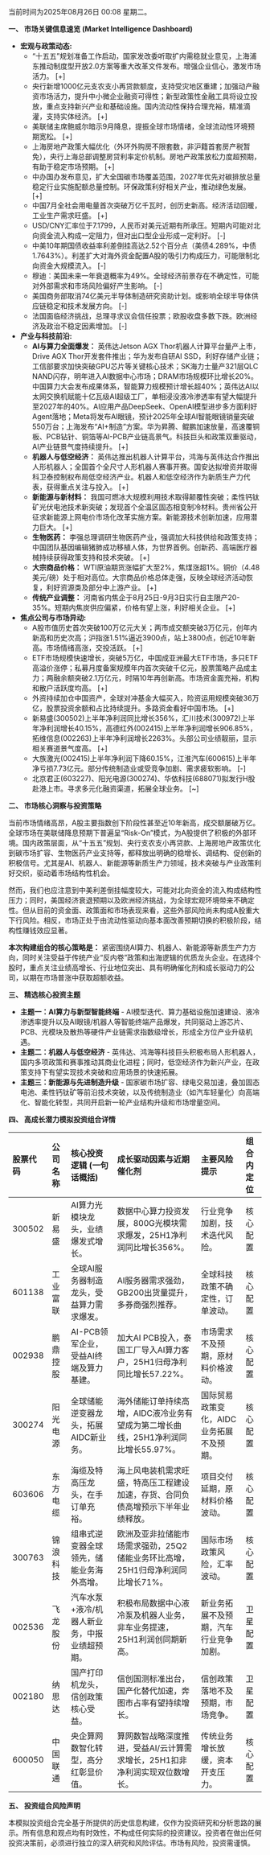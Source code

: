 当前时间为2025年08月26日 00:08 星期二。

**一、 市场关键信息速览 (Market Intelligence Dashboard)**

*   **宏观与政策动态:**
    *   “十五五”规划准备工作启动，国家发改委听取扩内需稳就业意见，上海浦东推动制度型开放2.0方案等重大改革文件发布。增强企业信心，激发市场活力。 [+]
    *   央行新增1000亿元支农支小再贷款额度，支持受灾地区重建；加强动产融资市场活力，提升中小微企业融资可得性；新型政策性金融工具将设立投放，重点支持新兴产业和基础设施。国内流动性保持合理充裕，精准滴灌，支持实体经济。 [+]
    *   美联储主席鲍威尔暗示9月降息，提振全球市场情绪，全球流动性环境预期宽松。 [+]
    *   上海房地产政策大幅优化（外环外购房不限套数，非沪籍首套房产税暂免），央行上海总部调整房贷利率定价机制。房地产政策放松力度超预期，有助于稳定市场预期。 [+]
    *   中办国办发布意见，扩大全国碳市场覆盖范围，2027年优先对碳排放总量稳定行业实施配额总量控制。环保政策利好相关产业，推动绿色发展。 [+]
    *   中国7月全社会用电量首次突破万亿千瓦时，创历史新高。经济活动回暖，工业生产需求旺盛。 [+]
    *   USD/CNY汇率位于7.1799，人民币对美元近期有所承压。短期内可能对北向资金流入构成一定阻力，但对出口型企业形成一定利好。 [-]
    *   中美10年期国债收益率利差倒挂高达2.52个百分点（美债4.289%，中债1.7643%）。利差扩大对海外资金配置A股的吸引力构成压力，可能限制北向资金大规模流入。 [-]
    *   穆迪：美国未来一年衰退概率为49%。全球经济前景存在不确定性，可能对外部需求和市场风险偏好产生影响。 [-]
    *   美国商务部取消74亿美元半导体制造研究资助计划。或影响全球半导体供应链稳定和技术发展方向。 [-]
    *   法国面临经济挑战，总理寻求议会信任投票；欧股收盘多数下跌。欧洲经济及政治不稳定因素增加。 [-]
*   **产业与科技前沿:**
    *   **AI与算力全面爆发：** 英伟达Jetson AGX Thor机器人计算平台量产上市，Drive AGX Thor开发套件推出；华为发布自研AI SSD，利好存储产业链；工信部要求加快突破GPU芯片等关键核心技术；SK海力士量产321层QLC NAND闪存，明年进入AI数据中心市场；DRAM市场规模环比增长20%。中国算力大会发布成果体系，智能算力规模预计增长超40%；英伟达AI以太网交换机赋能十亿瓦级AI超级工厂，单相浸没液冷渗透率有望大幅提升至2027年的40%。AI应用产品DeepSeek、OpenAI模型进步多方面利好Agent落地；Meta将发布AI眼镜，预计2025年全球AI智能眼镜销量突破550万台；上海发布“AI+制造”方案。华为昇腾、鲲鹏加速放量，高速覆铜板、PCB钻针、铜箔等AI-PCB产业链高景气。科技巨头和政策双重驱动，AI产业链景气度持续提升。 [+]
    *   **机器人与低空经济：** 英伟达推出机器人计算平台，鸿海与英伟达合作推出人形机器人；全国首个全尺寸人形机器人赛事开赛。国安达拟增资并取得科卫泰控制权布局低空经济产业。机器人和低空经济作为新质生产力代表，获得重点关注与投入。 [+]
    *   **新能源与新材料：** 我国可燃冰大规模利用技术取得颠覆性突破；柔性钙钛矿光伏电池技术新突破；发现首个全温区固态相变制冷材料。贵州省公开征求新能源上网电价市场化改革实施方案。新能源技术创新加速，应用潜力巨大。 [+]
    *   **生物医药：** 李强总理调研生物医药产业，强调加大科技供给和政策支持；中国团队基因编辑猪肺成功移植人体，为世界首例。创新药、高端医疗器械持续获得政策支持和技术突破。 [+]
    *   **大宗商品价格：** WTI原油期货涨幅扩大至2%，焦煤涨超1%。铜价（4.48美元/磅）处于相对高位。大宗商品价格总体走强，反映全球经济活动恢复，利好资源类及部分中上游产业。 [+]
    *   **传统产业调整：** 河南省内焦企于8月25日-9月3日实行自主限产20-35%。短期内焦炭供应偏紧，价格有望上涨，利好相关企业。 [+]
*   **焦点公司与市场异动:**
    *   A股市值历史首次突破100万亿元大关；两市成交额突破3万亿元，创年内新高和历史次高；沪指涨1.51%逼近3900点，站上3800点，创近10年新高。市场情绪高涨，交投活跃。 [+]
    *   ETF市场规模快速增长，突破5万亿，中国成亚洲最大ETF市场，多只ETF高溢价涨停；私募月度备案规模年内首次突破千亿元，股票策略产品成主力；两融余额突破2.1万亿元，时隔10年再创新高。市场资金面充裕，机构和散户活跃度均高。 [+]
    *   外资持续加仓中国资产，全球对冲基金大幅买入，险资运用规模突破36万亿，股票投资余额和占比持续提升。多路资金看好中国市场。 [+]
    *   新易盛(300502)上半年净利润同比增长356%，汇川技术(300972)上半年净利润增长40.15%，高德红外(002415)上半年净利润增长906.85%，拓维信息(002263)上半年净利润增长2263%。头部公司业绩靓丽，显示相关赛道景气度高。 [+]
    *   大族激光(002415)上半年净利润下降60.15%，江淮汽车(600615)上半年净亏损7.73亿元。部分传统制造业或受竞争加剧、需求疲软影响。 [-]
    *   北京君正(603227)、阳光电源(300274)、华依科技(688071)拟发行H股赴港上市。寻求多元化融资渠道，拓展全球业务。 [~]

**二、 市场核心洞察与投资策略**

当前市场情绪高昂，A股主要指数创下阶段性甚至近10年新高，成交额屡破万亿。全球市场在美联储降息预期下普遍呈“Risk-On”模式，为A股提供了积极的外部环境。国内政策层面，从“十五五”规划、央行支农支小再贷款、上海房地产政策优化到碳市场扩容、生物医药产业支持等，都释放出明确的稳增长、调结构、促创新的积极信号。尤其是AI、机器人、新能源等新质生产力领域，技术突破与产业政策利好交织，驱动着市场结构性机会。

然而，我们也应注意到中美利差倒挂幅度较大，可能对北向资金的流入构成结构性压力；同时，美国经济衰退预期以及欧洲经济挑战，为全球宏观环境带来不确定性。但从目前的资金面、政策面和市场表现来看，这些外部风险尚未构成A股重大下行风险。相反，市场正处于由流动性驱动向基本面改善预期切换的积极阶段，结构性赚钱效应显著。

**本次构建组合的核心策略是：** 紧密围绕AI算力、机器人、新能源等新质生产力方向，同时关注受益于传统产业“反内卷”政策和出海逻辑的优质龙头企业。在选择个股时，重点关注业绩高增长、行业地位突出、具有明确催化剂和成长驱动力的公司，以期在市场普涨中获取超额收益。

**三、 精选核心投资主题**

*   **主题一：AI算力与新型智能终端** - AI模型迭代、算力基础设施加速建设、液冷渗透率提升以及AI眼镜/机器人等智能终端产品爆发，共同驱动上游芯片、PCB、光模块及散热等硬件产业链需求指数级增长，形成全方位产业升级机遇。
*   **主题二：机器人与低空经济** - 英伟达、鸿海等科技巨头积极布局人形机器人，国内多项政策和赛事推动其商业化进程；同时，低空经济作为新兴产业，在政策支持下有望实现技术突破和应用场景的快速拓展。
*   **主题三：新能源与先进制造升级** - 国家碳市场扩容、绿电交易加速，叠加固态电池、柔性钙钛矿等前沿技术突破，以及传统制造业（如汽车轻量化）向高端化、智能化转型，共同开启新一轮产业结构升级和市场增量空间。

**四、 高成长潜力模拟投资组合详情**

| 股票代码 | 公司名称 | 核心投资逻辑 (一句话概括) | 成长驱动因素与近期催化剂 | 主要风险提示 | 组合内定位 |
| :------- | :------- | :-------------------------- | :------------------------- | :----------- | :--------- |
| 300502   | 新易盛   | AI算力光模块龙头，业绩爆发式增长。 | 数据中心算力投资发展，800G光模块需求爆发，25H1净利润同比增长356%。 | 行业竞争加剧，技术迭代风险。 | 核心配置 |
| 601138   | 工业富联 | 全球AI服务器制造龙头，受益算力需求爆发。 | AI服务器需求强劲，GB200出货量提升，多券商强烈推荐。 | 全球科技政策不确定性，订单波动。 | 核心配置 |
| 002938   | 鹏鼎控股 | AI-PCB领军企业，受益AI终端及算力基建。 | 加大AI PCB投入，泰国工厂导入AI算力客户，25H1归母净利同比增长57.22%。 | 市场需求不及预期，原材料价格波动。 | 核心配置 |
| 300274   | 阳光电源 | 全球储能逆变器龙头，拓展AIDC新业务。 | 海外储能订单持续高增，AIDC液冷业务有望成为第二增长曲线，25H1净利润同比增长55.97%。 | 国际贸易政策变化，AIDC业务拓展不及预期。 | 核心配置 |
| 603606   | 东方电缆 | 海缆及特高压龙头，在手订单充裕。 | 海上风电装机需求旺盛，特高压工程建设加速，存货、合同负债高增预示下半年业绩释放。 | 项目交付延期，原材料价格波动。 | 核心配置 |
| 300763   | 锦浪科技 | 组串式逆变器全球领先，储能业务海外高增。 | 欧洲及亚非拉储能市场需求强劲，25Q2储能业务环比高增，25H1归母净利润同比增长71%。 | 国际市场政策风险，汇率波动。 | 核心配置 |
| 002536   | 飞龙股份 | 汽车水泵+液冷/机器人新业务，中报业绩超预期。 | 积极布局数据中心液冷泵及机器人业务，非车业务提速，25H1利润创同期新高。 | 新业务拓展不及预期，汽车行业竞争加剧。 | 卫星配置 |
| 002180   | 纳思达   | 国产打印机龙头，信创政策核心受益。 | 信创国测标准出台，国产化替代加速，奔图市占率有望持续增长。 | 信创政策落地不及预期，市场竞争。 | 卫星配置 |
| 600050   | 中国联通 | 央企算网数智化转型，高分红彰显价值。 | 算网数智战略深度推进，受益AI/云计算需求增长，25H1扣非净利润实现双位数增长。 | 传统业务增长放缓，资本开支压力。 | 核心配置 |

**五、 投资组合风险声明**

本模拟投资组合完全基于所提供的历史信息构建，仅作为投资研究和分析思路的展示。所有信息和观点均有时效性，不构成任何实际的投资建议。投资者在做出任何投资决策前，必须进行独立的深入研究和风险评估。市场有风险，投资需谨慎。